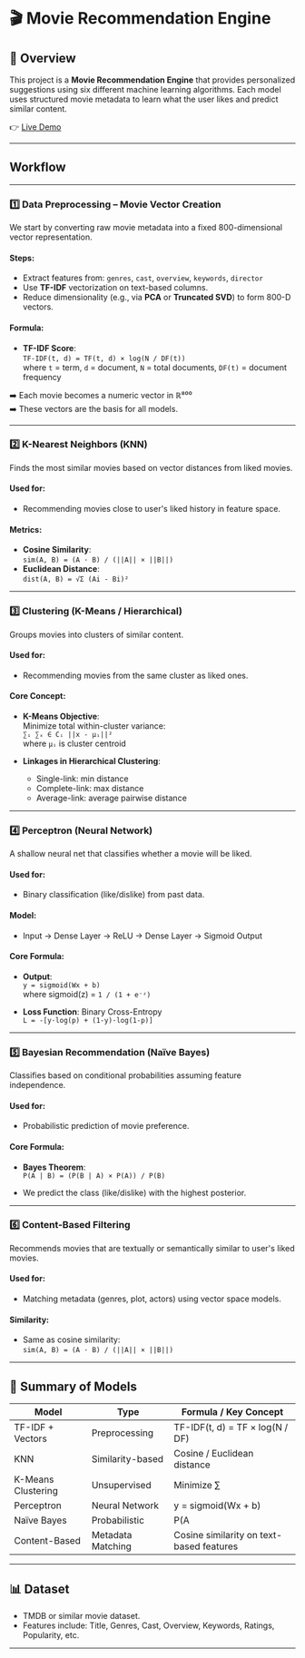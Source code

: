 # 🎬 Movie Recommendation Engine

## 📌 Overview
This project is a **Movie Recommendation Engine** that provides personalized suggestions using six different machine learning algorithms. Each model uses structured movie metadata to learn what the user likes and predict similar content.

👉 [Live Demo](https://recommendation-engine-eight.vercel.app/)

---

##  Workflow

---

### 1️⃣ Data Preprocessing – Movie Vector Creation

We start by converting raw movie metadata into a fixed 800-dimensional vector representation.

#### Steps:
- Extract features from: `genres`, `cast`, `overview`, `keywords`, `director`
- Use **TF-IDF** vectorization on text-based columns.
- Reduce dimensionality (e.g., via **PCA** or **Truncated SVD**) to form 800-D vectors.

#### Formula:
- **TF-IDF Score**:  
  `TF-IDF(t, d) = TF(t, d) × log(N / DF(t))`  
  where `t` = term, `d` = document, `N` = total documents, `DF(t)` = document frequency

➡️ Each movie becomes a numeric vector in ℝ⁸⁰⁰  
➡️ These vectors are the basis for all models.

---

### 2️⃣ K-Nearest Neighbors (KNN)

Finds the most similar movies based on vector distances from liked movies.

#### Used for:
- Recommending movies close to user's liked history in feature space.

#### Metrics:
- **Cosine Similarity**:  
  `sim(A, B) = (A · B) / (||A|| × ||B||)`  
- **Euclidean Distance**:  
  `dist(A, B) = √Σ (Ai - Bi)²`

---

### 3️⃣ Clustering (K-Means / Hierarchical)

Groups movies into clusters of similar content.

#### Used for:
- Recommending movies from the same cluster as liked ones.

#### Core Concept:
- **K-Means Objective**:  
  Minimize total within-cluster variance:  
  `∑ᵢ ∑ₓ ∈ Cᵢ ||x - μᵢ||²`  
  where `μᵢ` is cluster centroid

- **Linkages in Hierarchical Clustering**:
  - Single-link: min distance
  - Complete-link: max distance
  - Average-link: average pairwise distance

---

### 4️⃣ Perceptron (Neural Network)

A shallow neural net that classifies whether a movie will be liked.

#### Used for:
- Binary classification (like/dislike) from past data.

#### Model:
- Input → Dense Layer → ReLU → Dense Layer → Sigmoid Output

#### Core Formula:
- **Output**:  
  `y = sigmoid(Wx + b)`  
  where sigmoid(z) = `1 / (1 + e⁻ᶻ)`

- **Loss Function**: Binary Cross-Entropy  
  `L = -[y·log(p) + (1-y)·log(1-p)]`

---

### 5️⃣ Bayesian Recommendation (Naïve Bayes)

Classifies based on conditional probabilities assuming feature independence.

#### Used for:
- Probabilistic prediction of movie preference.

#### Core Formula:
- **Bayes Theorem**:  
  `P(A | B) = (P(B | A) × P(A)) / P(B)`

- We predict the class (like/dislike) with the highest posterior.

---

### 6️⃣ Content-Based Filtering

Recommends movies that are textually or semantically similar to user's liked movies.

#### Used for:
- Matching metadata (genres, plot, actors) using vector space models.

#### Similarity:
- Same as cosine similarity:  
  `sim(A, B) = (A · B) / (||A|| × ||B||)`

---

## 🧠 Summary of Models

| Model                  | Type               | Formula / Key Concept                         |
|-----------------------|--------------------|-----------------------------------------------|
| TF-IDF + Vectors      | Preprocessing      | TF-IDF(t, d) = TF × log(N / DF)               |
| KNN                   | Similarity-based   | Cosine / Euclidean distance                   |
| K-Means Clustering    | Unsupervised       | Minimize ∑ ||x - μ||²                         |
| Perceptron            | Neural Network     | y = sigmoid(Wx + b)                           |
| Naïve Bayes           | Probabilistic      | P(A|B) = (P(B|A) × P(A)) / P(B)               |
| Content-Based         | Metadata Matching  | Cosine similarity on text-based features      |

---

## 📊 Dataset

- TMDB or similar movie dataset.
- Features include: Title, Genres, Cast, Overview, Keywords, Ratings, Popularity, etc.

---
